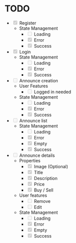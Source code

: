 # TODO

- <input type="checkbox" disabled checked /> Register
  - State Management
    - <input type="checkbox" disabled /> Loading
    - <input type="checkbox" disabled checked /> Error
    - <input type="checkbox" disabled checked /> Success
- <input type="checkbox" disabled checked /> Login
  - State Management
    - <input type="checkbox" disabled /> Loading
    - <input type="checkbox" disabled checked /> Error
    - <input type="checkbox" disabled checked /> Success
- <input type="checkbox" disabled /> Announce creation
  - User Features
    - <input type="checkbox" disabled /> Logged in needed
  - State Management
    - <input type="checkbox" disabled /> Loading
    - <input type="checkbox" disabled checked /> Error
    - <input type="checkbox" disabled checked /> Success
- <input type="checkbox" disabled /> Announce list
  - State Management
    - <input type="checkbox" disabled /> Loading
    - <input type="checkbox" disabled checked /> Error
    - <input type="checkbox" disabled checked /> Empty
    - <input type="checkbox" disabled checked /> Success
- <input type="checkbox" disabled /> Announce details
  - Properties
    - <input type="checkbox" disabled checked /> Image (Optional)
    - <input type="checkbox" disabled checked /> Title
    - <input type="checkbox" disabled checked /> Description
    - <input type="checkbox" disabled checked /> Price
    - <input type="checkbox" disabled checked /> Buy / Sell
  - User features
    - <input type="checkbox" disabled /> Remove
    - <input type="checkbox" disabled /> Edit
  - State Management
    - <input type="checkbox" disabled /> Loading
    - <input type="checkbox" disabled checked /> Error
    - <input type="checkbox" disabled checked /> Empty
    - <input type="checkbox" disabled checked /> Success

